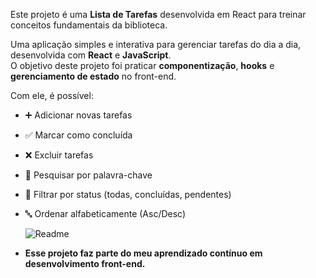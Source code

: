 
Este projeto é uma **Lista de Tarefas** desenvolvida em React para treinar conceitos fundamentais da biblioteca.<p>
Uma aplicação simples e interativa para gerenciar tarefas do dia a dia, desenvolvida com **React** e **JavaScript**.  
O objetivo deste projeto foi praticar **componentização**, **hooks** e **gerenciamento de estado** no front-end.

Com ele, é possível:

- ➕ Adicionar novas tarefas  
- ✅ Marcar como concluída  
- ❌ Excluir tarefas  
- 🔎 Pesquisar por palavra-chave  
- 🎯 Filtrar por status (todas, concluídas, pendentes)  
- 🔤 Ordenar alfabeticamente (Asc/Desc)

  ![Readme](https://github.com/user-attachments/assets/37860aba-386b-4632-b461-ae4d8a332b19)

- **Esse projeto faz parte do meu aprendizado contínuo em desenvolvimento front-end.**
